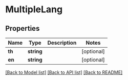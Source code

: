 # MultipleLang

## Properties
Name | Type | Description | Notes
------------ | ------------- | ------------- | -------------
**th** | **string** |  | [optional] 
**en** | **string** |  | [optional] 

[[Back to Model list]](../README.md#documentation-for-models) [[Back to API list]](../README.md#documentation-for-api-endpoints) [[Back to README]](../README.md)


